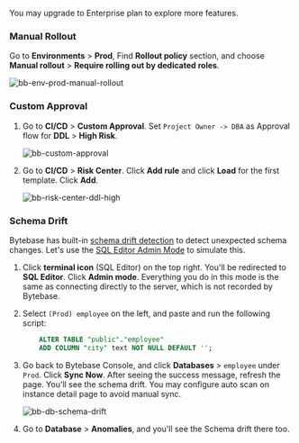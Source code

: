 You may upgrade to Enterprise plan to explore more features.

### Manual Rollout

Go to **Environments** > **Prod**, Find **Rollout policy** section, and choose **Manual rollout** > **Require rolling out by dedicated roles**.

![bb-env-prod-manual-rollout](/content/docs/tutorials/share/bb-env-prod-manual-rollout.webp)

### Custom Approval

1. Go to **CI/CD** > **Custom Approval**. Set `Project Owner -> DBA` as Approval flow for **DDL** > **High Risk**.

   ![bb-custom-approval](/content/docs/tutorials/share/bb-custom-approval.webp)

2. Go to **CI/CD** > **Risk Center**. Click **Add rule** and click **Load** for the first template. Click **Add**.

   ![bb-risk-center-ddl-high](/content/docs/tutorials/share/bb-risk-center-ddl-high.webp)

### Schema Drift

Bytebase has built-in [schema drift detection](/docs/change-database/drift-detection/) to detect unexpected schema changes. Let's use the [SQL Editor Admin Mode](/docs/sql-editor/admin-mode/) to simulate this.

1. Click **terminal icon** (SQL Editor) on the top right. You'll be redirected to **SQL Editor**. Click **Admin mode**. Everything you do in this mode is the same as connecting directly to the server, which is not recorded by Bytebase.

2. Select `(Prod) employee` on the left, and paste and run the following script:

   ```sql
       ALTER TABLE "public"."employee"
       ADD COLUMN "city" text NOT NULL DEFAULT '';
   ```

3. Go back to Bytebase Console, and click **Databases** > `employee` under `Prod`. Click **Sync Now**. After seeing the success message, refresh the page. You'll see the schema drift. You may configure auto scan on instance detail page to avoid manual sync.

   ![bb-db-schema-drift](/content/docs/tutorials/share/bb-db-schema-drift.webp)

4. Go to **Database** > **Anomalies**, and you'll see the Schema drift there too.
